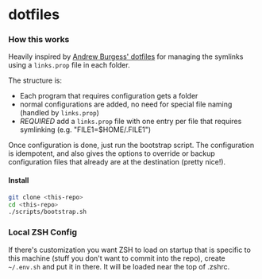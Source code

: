 # dotfiles

### How this works

Heavily inspired by [Andrew Burgess' dotfiles](https://github.com/andrew8088/dotfiles) for managing the symlinks using a `links.prop` file in each
folder.

The structure is:
- Each program that requires configuration gets a folder
- normal configurations are added, no need for special file naming (handled by `links.prop`)
- *REQUIRED* add a `links.prop` file with one entry per file that requires symlinking (e.g. "FILE1=$HOME/.FILE1")

Once configuration is done, just run the bootstrap script. The configuration is idempotent, and also gives the options to
override or backup configuration files that already are at the destination (pretty nice!).

#### Install

```sh
git clone <this-repo>
cd <this-repo>
./scripts/bootstrap.sh
```

### Local ZSH Config

If there's customization you want ZSH to load on startup that is specific to this machine (stuff you don't want to commit into the repo), create `~/.env.sh` and put it in there. It will be loaded near the top of .zshrc.
